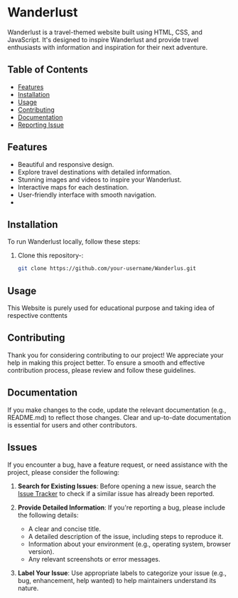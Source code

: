 # Wanderlust

Wanderlust is a travel-themed website built using HTML, CSS, and JavaScript. It's designed to inspire Wanderlust and provide travel enthusiasts with information and inspiration for their next adventure.

## Table of Contents
- [Features](#features)
- [Installation](#installation)
- [Usage](#usage)
- [Contributing](#contributing)
- [Documentation](#documentation)
- [Reporting Issue](#issues)
## Features
- Beautiful and responsive design.
- Explore travel destinations with detailed information.
- Stunning images and videos to inspire your Wanderlust.
- Interactive maps for each destination.
- User-friendly interface with smooth navigation.
- 
## Installation
To run Wanderlust locally, follow these steps:

1. Clone this repository-:
   ```sh
   git clone https://github.com/your-username/Wanderlus.git
   
## Usage
This Website is purely used for educational purpose and taking idea of respective conttents

## Contributing

Thank you for considering contributing to our project! We appreciate your help in making this project better. To ensure a smooth and effective contribution process, please review and follow these guidelines.

## Documentation
If you make changes to the code, update the relevant documentation (e.g., README.md) to reflect those changes. Clear and up-to-date documentation is essential for users and other contributors.


## Issues

If you encounter a bug, have a feature request, or need assistance with the project, please consider the following:

1. **Search for Existing Issues**: Before opening a new issue, search the [Issue Tracker](https://github.com/your-username/your-project/issues) to check if a similar issue has already been reported.

2. **Provide Detailed Information**: If you're reporting a bug, please include the following details:
   - A clear and concise title.
   - A detailed description of the issue, including steps to reproduce it.
   - Information about your environment (e.g., operating system, browser version).
   - Any relevant screenshots or error messages.

3. **Label Your Issue**: Use appropriate labels to categorize your issue (e.g., bug, enhancement, help wanted) to help maintainers understand its nature.
